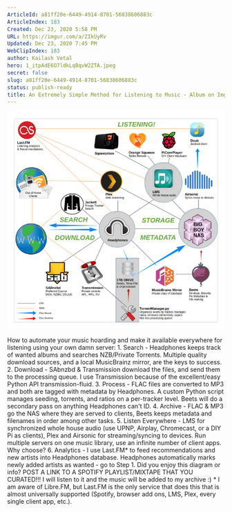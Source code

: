 ```yaml
---
ArticleId: a81ff20e-6449-4914-8701-56838606883c
ArticleIndex: 183
Created: Dec 23, 2020 5:58 PM
URL: https://imgur.com/a/ZIkUyRv
Updated: Dec 23, 2020 7:45 PM
WebClipIndex: 183
author: Kailash Vetal
hero: 1_itpAdE6O7ldkLqBqvW2ZTA.jpeg
secret: false
slug: a81ff20e-6449-4914-8701-56838606883c
status: publish-ready
title: An Extremely Simple Method for Listening to Music - Album on Imgur
---
```

![183%20c6cf55a4da1545babdbcae323495d658/Ye38cxBg.png](183%20c6cf55a4da1545babdbcae323495d658/Ye38cxBg.png)

How to automate your music hoarding and make it available everywhere for listening using your own damn server: 1. Search - Headphones keeps track of wanted albums and searches NZB/Private Torrents. Multiple quality download sources, and a local MusicBrainz mirror, are the keys to success. 2. Download - SAbnzbd & Transmission download the files, and send them to the processing queue. I use Transmission because of the excellent/easy Python API transmission-fluid. 3. Process - FLAC files are converted to MP3 and both are tagged with metadata by Headphones. A custom Python script manages seeding, torrents, and ratios on a per-tracker level. Beets will do a secondary pass on anything Headphones can't ID. 4. Archive - FLAC & MP3 go the NAS where they are served to clients, Beets keeps metadata and filenames in order among other tasks. 5. Listen Everywhere - LMS for synchronized whole house audio (use UPNP, Airplay, Chromecast, or a DIY Pi as clients), Plex and Airsonic for streaming/syncing to devices. Run multiple servers on one music library, use an infinite number of client apps. Why choose? 6. Analytics - I use Last.FM* to feed recommendations and new artists into Headphones database. Headphones automatically marks newly added artists as wanted - go to Step 1. Did you enjoy this diagram or info? POST A LINK TO A SPOTIFY PLAYLIST/MIXTAPE THAT YOU CURATED!!! I will listen to it and the music will be added to my archive :) * I am aware of Libre.FM, but Last.FM is the only service that does this that is almost universally supported (Spotify, browser add ons, LMS, Plex, every single client app, etc.).

